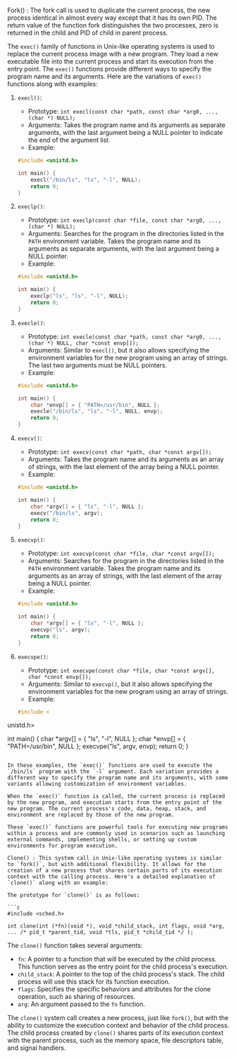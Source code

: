 Fork() : The fork call is used to  duplicate the current process, the new process  identical in almost every way except that it has its own PID. The return value of the function  fork distinguishes the two processes, zero is returned in the child and PID of child in parent process.

The `exec()` family of functions in Unix-like operating systems is used to replace the current process image with a new program. They load a new executable file into the current process and start its execution from the entry point. The `exec()` functions provide different ways to specify the program name and its arguments. Here are the variations of `exec()` functions along with examples:

1. `execl()`:
   - Prototype: `int execl(const char *path, const char *arg0, ..., (char *) NULL);`
   - Arguments: Takes the program name and its arguments as separate arguments, with the last argument being a NULL pointer to indicate the end of the argument list.
   - Example:

   ```c
   #include <unistd.h>
   
   int main() {
       execl("/bin/ls", "ls", "-l", NULL);
       return 0;
   }
   ```

2. `execlp()`:
   - Prototype: `int execlp(const char *file, const char *arg0, ..., (char *) NULL);`
   - Arguments: Searches for the program in the directories listed in the `PATH` environment variable. Takes the program name and its arguments as separate arguments, with the last argument being a NULL pointer.
   - Example:

   ```c
   #include <unistd.h>
   
   int main() {
       execlp("ls", "ls", "-l", NULL);
       return 0;
   }
   ```

3. `execle()`:
   - Prototype: `int execle(const char *path, const char *arg0, ..., (char *) NULL, char *const envp[]);`
   - Arguments: Similar to `execl()`, but it also allows specifying the environment variables for the new program using an array of strings. The last two arguments must be NULL pointers.
   - Example:

   ```c
   #include <unistd.h>
   
   int main() {
       char *envp[] = { "PATH=/usr/bin", NULL };
       execle("/bin/ls", "ls", "-l", NULL, envp);
       return 0;
   }
   ```

4. `execv()`:
   - Prototype: `int execv(const char *path, char *const argv[]);`
   - Arguments: Takes the program name and its arguments as an array of strings, with the last element of the array being a NULL pointer.
   - Example:

   ```c
   #include <unistd.h>
   
   int main() {
       char *argv[] = { "ls", "-l", NULL };
       execv("/bin/ls", argv);
       return 0;
   }
   ```

5. `execvp()`:
   - Prototype: `int execvp(const char *file, char *const argv[]);`
   - Arguments: Searches for the program in the directories listed in the `PATH` environment variable. Takes the program name and its arguments as an array of strings, with the last element of the array being a NULL pointer.
   - Example:

   ```c
   #include <unistd.h>
   
   int main() {
       char *argv[] = { "ls", "-l", NULL };
       execvp("ls", argv);
       return 0;
   }
   ```

6. `execvpe()`:
   - Prototype: `int execvpe(const char *file, char *const argv[], char *const envp[]);`
   - Arguments: Similar to `execvp()`, but it also allows specifying the environment variables for the new program using an array of strings.
   - Example:

   ```c
   #include <

unistd.h>
   
   int main() {
       char *argv[] = { "ls", "-l", NULL };
       char *envp[] = { "PATH=/usr/bin", NULL };
       execvpe("ls", argv, envp);
       return 0;
   }
   ```

In these examples, the `exec()` functions are used to execute the `/bin/ls` program with the `-l` argument. Each variation provides a different way to specify the program name and its arguments, with some variants allowing customization of environment variables.

When the `exec()` function is called, the current process is replaced by the new program, and execution starts from the entry point of the new program. The current process's code, data, heap, stack, and environment are replaced by those of the new program.

These `exec()` functions are powerful tools for executing new programs within a process and are commonly used in scenarios such as launching external commands, implementing shells, or setting up custom environments for program execution.

Clone() : This system call in Unix-like operating systems is similar to `fork()`, but with additional flexibility. It allows for the creation of a new process that shares certain parts of its execution context with the calling process. Here's a detailed explanation of `clone()` along with an example:

The prototype for `clone()` is as follows:

```c
#include <sched.h>

int clone(int (*fn)(void *), void *child_stack, int flags, void *arg, ... /* pid_t *parent_tid, void *tls, pid_t *child_tid */ );
```

The `clone()` function takes several arguments:
- `fn`: A pointer to a function that will be executed by the child process. This function serves as the entry point for the child process's execution.
- `child_stack`: A pointer to the top of the child process's stack. The child process will use this stack for its function execution.
- `flags`: Specifies the specific behaviors and attributes for the clone operation, such as sharing of resources.
- `arg`: An argument passed to the `fn` function.

The `clone()` system call creates a new process, just like `fork()`, but with the ability to customize the execution context and behavior of the child process. The child process created by `clone()` shares parts of its execution context with the parent process, such as the memory space, file descriptors table, and signal handlers.



